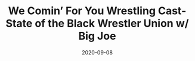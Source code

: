 ---
title: "We Comin’ For You Wrestling Cast-State of the Black Wrestler Union w/ Big Joe"
date: 2020-09-08
description: "We Comin’ For You Wrestling Cast-State of the Black Wrestler Union w/ Big Joe"
longDescription: >-
    RVS and R8TED_R are joined by frequent guest Big Joe(@idokicks) to air their grievances about current black wrestlers, their gimmicks and how they are booked.
    The fellas also discuss
    RIP Kamala the Ugandan Giant, Bullet Bob Armstrong and Chadwick Boseman
    Roman Reigns’ heel turn on TV and on Twitter
    What Mauro Ranallo’s departure means for NXT
    What’s next for Rene Young after leaving WWE
    Why the Pro Wrestling Illustrated top 500 is some BS
    The State of the Black Wrestler Union
    
    Jon Jones' Freedom Memorial Award: Velveteen Dream, Triple H and all of NXT
    
    I'm Black Y'all: Kamala
    
    Visit ProWrestlingBlack.org for all We Comin For You Cast episodes!  Send questions or comments to WeCominForYouCast@gmail.com, @WCFYCast on Twitter or the We Comin' For You Wrestling Cast Facebook group
    Hit the hosts up on Twitter at: 
    RVS: @FranchICE06 
    ROD: @R8TED_R
    
    We Comin’ For You Wrestling Cast-State of the Black Wrestler Union
duration: "2:09:01"
youtubeId: "x3eIT3mkKdQ"

image: "/uploads/thumbnails/x3eIT3mkKdQ.jpg"
tags: ["wrestling","wwe","nxt"]
draft: false
---
